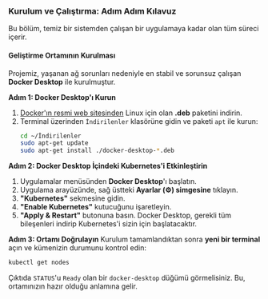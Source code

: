 ### **Kurulum ve Çalıştırma: Adım Adım Kılavuz**

Bu bölüm, temiz bir sistemden çalışan bir uygulamaya kadar olan tüm süreci içerir.

#### **Geliştirme Ortamının Kurulması**

Projemiz, yaşanan ağ sorunları nedeniyle en stabil ve sorunsuz çalışan **Docker Desktop** ile kurulmuştur.

**Adım 1: Docker Desktop'ı Kurun**

1.  [Docker'ın resmi web sitesinden](https://www.docker.com/products/docker-desktop/) Linux için olan **.deb** paketini indirin.
2.  Terminal üzerinden `İndirilenler` klasörüne gidin ve paketi `apt` ile kurun:
    ```bash
    cd ~/İndirilenler
    sudo apt-get update
    sudo apt-get install ./docker-desktop-*.deb
    ```

**Adım 2: Docker Desktop İçindeki Kubernetes'i Etkinleştirin**

1.  Uygulamalar menüsünden **Docker Desktop**'ı başlatın.
2.  Uygulama arayüzünde, sağ üstteki **Ayarlar (⚙️) simgesine** tıklayın.
3.  **"Kubernetes"** sekmesine gidin.
4.  **"Enable Kubernetes"** kutucuğunu işaretleyin.
5.  **"Apply & Restart"** butonuna basın. Docker Desktop, gerekli tüm bileşenleri indirip Kubernetes'i sizin için başlatacaktır.

**Adım 3: Ortamı Doğrulayın**
Kurulum tamamlandıktan sonra **yeni bir terminal** açın ve kümenizin durumunu kontrol edin:

```bash
kubectl get nodes
```

Çıktıda `STATUS`'u `Ready` olan bir `docker-desktop` düğümü görmelisiniz. Bu, ortamınızın hazır olduğu anlamına gelir.